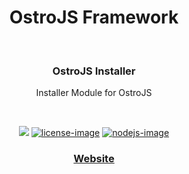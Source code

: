 <div align="center">
  <h1>OstroJS Framework</h1>
  
</div>
<br />

<div align="center">
  <h3>OstroJS Installer</h3>
  <p>Installer Module for OstroJS</p>
</div>

<br />

<div align="center">

![][javascript-image] [![license-image]][license-url] [![nodejs-image]][npm-url]

</div>

<div align="center">
  <h3>
    <a href="https://ostrojs.com">
      Website
    </a>
   
  </h3>
</div>

 
[javascript-image]: https://img.shields.io/badge/JS-javascript-green
[javascript-url]:  "javascript"

[nodejs-image]: https://img.shields.io/badge/node-%3E%3D%2012.0.0-green
[npm-url]: https://npmjs.org/package/@ostrojs/installer "npm"

[license-image]: https://img.shields.io/github/license/ostrojs/installer
[license-url]: LICENSE.md "license"